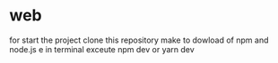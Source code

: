 # web
for start the project clone this repository  make to dowload of npm and node.js e in terminal exceute npm dev or yarn dev
